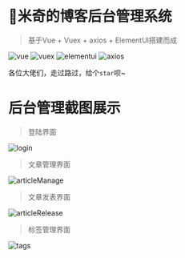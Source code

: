 # :cactus:米奇的博客后台管理系统

> 基于Vue + Vuex + axios + ElementUI搭建而成   

![vue](https://img.shields.io/badge/vue.js-2.5.2-brightgreen.svg)  ![vuex](https://img.shields.io/badge/vuex-3.0.1-green.svg)  ![elementui](https://img.shields.io/badge/element--ui-2.4.6-blue.svg)  ![axios](https://img.shields.io/badge/axios-0.18.0-yellowgreen.svg)   
   
各位大佬们，走过路过，给个`star`呗~
# 后台管理截图展示
> 登陆界面   

![login](http://ftp.mickey-nbut.cn/login.PNG)   

> 文章管理界面   

![articleManage](http://ftp.mickey-nbut.cn/articlemanage.PNG)   

>文章发表界面   

![articleRelease](http://ftp.mickey-nbut.cn/articleRelease.PNG)   

> 标签管理界面   

![tags](http://ftp.mickey-nbut.cn/tagsAdd.PNG)
